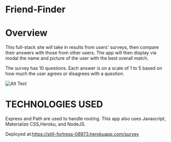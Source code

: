 # Friend-Finder

# Overview
This full-stack site will take in results from users' surveys, then compare their answers with those from other users. The app will then display via modal the name and picture of the user with the best overall match.

The survey has 10 questions. Each answer is on a scale of 1 to 5 based on how much the user agrees or disagrees with a question.

![Alt Text](https://github.com/neverage84/MongoDBScraper/blob/master/Mongo%20Scraper.gif?raw=true)

# TECHNOLOGIES USED
Express and Path are used to handle routing. This app also uses Javascript, Materialize CSS,Heroku, and NodeJS.

Deployed at:https://still-fortress-08973.herokuapp.com/survey




